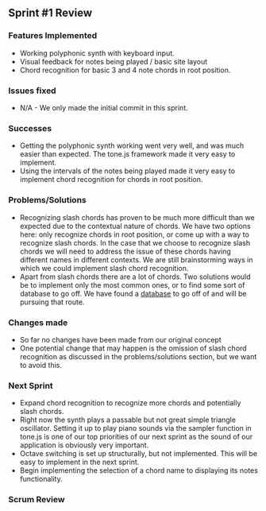 
## Sprint #1 Review

### Features Implemented

 - Working polyphonic synth with keyboard input.
 - Visual feedback for notes being played / basic site layout
 - Chord recognition for basic 3 and 4 note chords in root position.


### Issues fixed

 - N/A - We only made the initial commit in this sprint.

### Successes

 - Getting the polyphonic synth working went very well, and was much easier than expected. The tone.js framework made it very easy to implement.
 - Using the intervals of the notes being played made it very easy to implement chord recognition for chords in root position.

###  Problems/Solutions

 - Recognizing slash chords has proven to be much more difficult than we expected due to the contextual nature of chords. We have two options here: only recognize chords in root position, or come up with a way to recognize slash chords. In the case that we choose to recognize slash chords we will need to address the issue of these chords having different names in different contexts. We are still brainstorming ways in which we could implement slash chord recognition.
 - Apart from slash chords there are a lot of chords. Two solutions would be to implement only the most common ones, or to find some sort of database to go off. We have found a [database](http://vladimir_ladma.sweb.cz/english/music/structs/mus_rot.htm) to go off of and will be pursuing that route.

### Changes made

 - So far no changes have been made from our original concept
 - One potential change that may happen is the omission of slash chord recognition as discussed in the problems/solutions section, but we want to avoid this.

### Next Sprint

 - Expand chord recognition to recognize more chords and potentially slash chords.
 - Right now the synth plays a passable but not great simple triangle oscillator. Setting it up to play piano sounds via the sampler function in tone.js is one of our top priorities of our next sprint as the sound of our application is obviously very important.
 - Octave switching is set up structurally, but not implemented. This will be easy to implement in the next sprint.
 - Begin implementing the selection of a chord name to displaying its notes functionality.

### Scrum Review